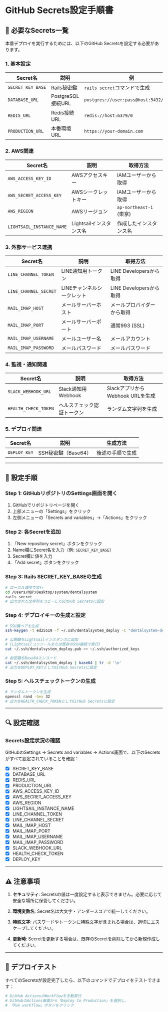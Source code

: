 # GitHub Secrets設定手順書

## 🔐 必要なSecrets一覧

本番デプロイを実行するためには、以下のGitHub Secretsを設定する必要があります。

### 1. 基本設定

| Secret名 | 説明 | 例 |
|----------|------|-----|
| `SECRET_KEY_BASE` | Rails秘密鍵 | `rails secret`コマンドで生成 |
| `DATABASE_URL` | PostgreSQL接続URL | `postgres://user:pass@host:5432/dbname` |
| `REDIS_URL` | Redis接続URL | `redis://host:6379/0` |
| `PRODUCTION_URL` | 本番環境URL | `https://your-domain.com` |

### 2. AWS関連

| Secret名 | 説明 | 取得方法 |
|----------|------|---------|
| `AWS_ACCESS_KEY_ID` | AWSアクセスキー | IAMユーザーから取得 |
| `AWS_SECRET_ACCESS_KEY` | AWSシークレットキー | IAMユーザーから取得 |
| `AWS_REGION` | AWSリージョン | `ap-northeast-1` (東京) |
| `LIGHTSAIL_INSTANCE_NAME` | Lightsailインスタンス名 | 作成したインスタンス名 |

### 3. 外部サービス連携

| Secret名 | 説明 | 取得方法 |
|----------|------|---------|
| `LINE_CHANNEL_TOKEN` | LINE通知用トークン | LINE Developersから取得 |
| `LINE_CHANNEL_SECRET` | LINEチャンネルシークレット | LINE Developersから取得 |
| `MAIL_IMAP_HOST` | メールサーバーホスト | メールプロバイダーから取得 |
| `MAIL_IMAP_PORT` | メールサーバーポート | 通常993 (SSL) |
| `MAIL_IMAP_USERNAME` | メールユーザー名 | メールアカウント |
| `MAIL_IMAP_PASSWORD` | メールパスワード | メールパスワード |

### 4. 監視・通知関連

| Secret名 | 説明 | 取得方法 |
|----------|------|---------|
| `SLACK_WEBHOOK_URL` | Slack通知用Webhook | SlackアプリからWebhook URLを生成 |
| `HEALTH_CHECK_TOKEN` | ヘルスチェック認証トークン | ランダム文字列を生成 |

### 5. デプロイ関連

| Secret名 | 説明 | 生成方法 |
|----------|------|---------|
| `DEPLOY_KEY` | SSH秘密鍵（Base64） | 後述の手順で生成 |

---

## 📝 設定手順

### Step 1: GitHubリポジトリのSettings画面を開く

1. GitHubでリポジトリページを開く
2. 上部メニューの「Settings」をクリック
3. 左側メニューの「Secrets and variables」→「Actions」をクリック

### Step 2: 各Secretを追加

1. 「New repository secret」ボタンをクリック
2. Name欄にSecret名を入力（例: `SECRET_KEY_BASE`）
3. Secret欄に値を入力
4. 「Add secret」ボタンをクリック

### Step 3: Rails SECRET_KEY_BASEの生成

```bash
# ローカル環境で実行
cd /Users/MBP/Desktop/system/dentalsystem
rails secret
# 出力された文字列をコピーしてGitHub Secretsに設定
```

### Step 4: デプロイキーの生成と設定

```bash
# SSH鍵ペアを生成
ssh-keygen -t ed25519 -f ~/.ssh/dentalsystem_deploy -C "dentalsystem-deploy"

# 公開鍵をLightsailインスタンスに追加
# (Lightsailコンソールまたは既存のSSH接続で実行)
cat ~/.ssh/dentalsystem_deploy.pub >> ~/.ssh/authorized_keys

# 秘密鍵をBase64エンコード
cat ~/.ssh/dentalsystem_deploy | base64 | tr -d '\n'
# 出力をDEPLOY_KEYとしてGitHub Secretsに設定
```

### Step 5: ヘルスチェックトークンの生成

```bash
# ランダムトークンを生成
openssl rand -hex 32
# 出力をHEALTH_CHECK_TOKENとしてGitHub Secretsに設定
```

---

## 🔍 設定確認

### Secrets設定状況の確認

GitHubのSettings → Secrets and variables → Actions画面で、以下のSecretsがすべて設定されていることを確認：

- [x] SECRET_KEY_BASE
- [x] DATABASE_URL
- [x] REDIS_URL
- [x] PRODUCTION_URL
- [x] AWS_ACCESS_KEY_ID
- [x] AWS_SECRET_ACCESS_KEY
- [x] AWS_REGION
- [x] LIGHTSAIL_INSTANCE_NAME
- [x] LINE_CHANNEL_TOKEN
- [x] LINE_CHANNEL_SECRET
- [x] MAIL_IMAP_HOST
- [x] MAIL_IMAP_PORT
- [x] MAIL_IMAP_USERNAME
- [x] MAIL_IMAP_PASSWORD
- [x] SLACK_WEBHOOK_URL
- [x] HEALTH_CHECK_TOKEN
- [x] DEPLOY_KEY

---

## ⚠️ 注意事項

1. **セキュリティ**: Secretsの値は一度設定すると表示できません。必要に応じて安全な場所に保管してください。

2. **環境変数名**: Secret名は大文字・アンダースコアで統一してください。

3. **特殊文字**: パスワードやトークンに特殊文字が含まれる場合は、適切にエスケープしてください。

4. **更新時**: Secretを更新する場合は、既存のSecretを削除してから新規作成してください。

---

## 🚀 デプロイテスト

すべてのSecretsが設定完了したら、以下のコマンドでデプロイをテストできます：

```bash
# GitHub ActionsのWorkflowを手動実行
# GitHubのActions画面から「Deploy to Production」を選択し、
# 「Run workflow」ボタンをクリック
```